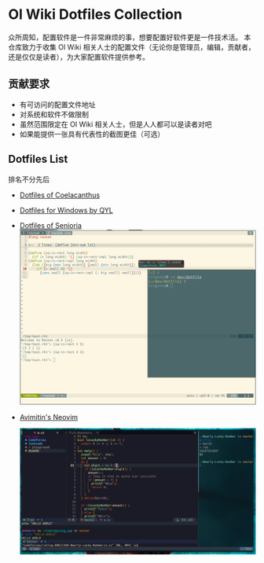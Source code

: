 # OI Wiki Dotfiles Collection

众所周知，配置软件是一件非常麻烦的事，想要配置好软件更是一件技术活。
本仓库致力于收集 OI Wiki 相关人士的配置文件（无论你是管理员，编辑，贡献者，还是仅仅是读者），为大家配置软件提供参考。

## 贡献要求
- 有可访问的配置文件地址
- 对系统和软件不做限制
- 虽然范围限定在 OI Wiki 相关人士，但是人人都可以是读者对吧
- 如果能提供一张具有代表性的截图更佳（可选）

## Dotfiles List

排名不分先后

- [Dotfiles of Coelacanthus](https://github.com/CoelacanthusHex/dotfiles)
- [Dotfiles for Windows by QYL](https://github.com/qyl27/dotfiles-win)
- [Dotfiles of Senioria](https://github.com/91khr/dotfile)
 ![](screenshots/senioria.png)

- [Avimitin's Neovim](https://github.com/Avimitin/nvim)

  ![](./screenshots/avimitin-neovim.png)
